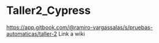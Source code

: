 # Taller2_Cypress

https://app.gitbook.com/@ramiro-vargassalas/s/pruebas-automaticas/taller-2 Link a wiki
